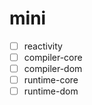 # mini

- [ ] reactivity
- [ ] compiler-core
- [ ] compiler-dom
- [ ] runtime-core
- [ ] runtime-dom
